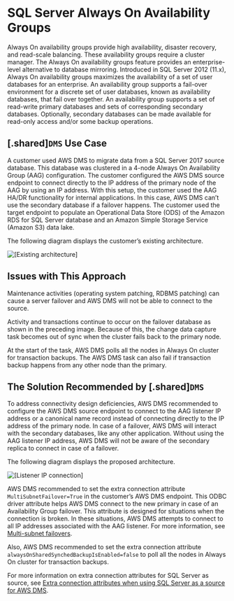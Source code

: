 # SQL Server Always On Availability Groups<a name="chap-manageddatabases.sqlserveralwayson.ag"></a>

Always On availability groups provide high availability, disaster recovery, and read\-scale balancing\. These availability groups require a cluster manager\. The Always On availability groups feature provides an enterprise\-level alternative to database mirroring\. Introduced in SQL Server 2012 \(11\.x\), Always On availability groups maximizes the availability of a set of user databases for an enterprise\. An availability group supports a fail\-over environment for a discrete set of user databases, known as availability databases, that fail over together\. An availability group supports a set of read\-write primary databases and sets of corresponding secondary databases\. Optionally, secondary databases can be made available for read\-only access and/or some backup operations\.

## \[\.shared\]`DMS` Use Case<a name="chap-manageddatabases.sqlserveralwayson.ag.usecase"></a>

A customer used AWS DMS to migrate data from a SQL Server 2017 source database\. This database was clustered in a 4\-node Always On Availability Group \(AAG\) configuration\. The customer configured the AWS DMS source endpoint to connect directly to the IP address of the primary node of the AAG by using an IP address\. With this setup, the customer used the AAG HA/DR functionality for internal applications\. In this case, AWS DMS can’t use the secondary database if a failover happens\. The customer used the target endpoint to populate an Operational Data Store \(ODS\) of the Amazon RDS for SQL Server database and an Amazon Simple Storage Service \(Amazon S3\) data lake\.

The following diagram displays the customer’s existing architecture\.

![\[Existing architecture\]](http://docs.aws.amazon.com/dms/latest/sbs/images/sbs-aws-dms-direct-ip-connection.png)

## Issues with This Approach<a name="chap-manageddatabases.sqlserveralwayson.ag.issues"></a>

Maintenance activities \(operating system patching, RDBMS patching\) can cause a server failover and AWS DMS will not be able to connect to the source\.

Activity and transactions continue to occur on the failover database as shown in the preceding image\. Because of this, the change data capture task becomes out of sync when the cluster fails back to the primary node\.

At the start of the task, AWS DMS polls all the nodes in Always On cluster for transaction backups\. The AWS DMS task can also fail if transaction backup happens from any other node than the primary\.

## The Solution Recommended by \[\.shared\]`DMS`<a name="chap-manageddatabases.sqlserveralwayson.ag.solutions"></a>

To address connectivity design deficiencies, AWS DMS recommended to configure the AWS DMS source endpoint to connect to the AAG listener IP address or a canonical name record instead of connecting directly to the IP address of the primary node\. In case of a failover, AWS DMS will interact with the secondary databases, like any other application\. Without using the AAG listener IP address, AWS DMS will not be aware of the secondary replica to connect in case of a failover\.

The following diagram displays the proposed architecture\.

![\[Listener IP connection\]](http://docs.aws.amazon.com/dms/latest/sbs/images/sbs-aws-dms-listener-ip-connection.png)

 AWS DMS recommended to set the extra connection attribute `MultiSubnetFailover=True` in the customer’s AWS DMS endpoint\. This ODBC driver attribute helps AWS DMS connect to the new primary in case of an Availability Group failover\. This attribute is designed for situations when the connection is broken\. In these situations, AWS DMS attempts to connect to all IP addresses associated with the AAG listener\. For more information, see [Multi\-subnet failovers](https://docs.microsoft.com/en-us/sql/database-engine/availability-groups/windows/listeners-client-connectivity-application-failover?view=sql-server-2017#SupportAgMultiSubnetFailover)\.

Also, AWS DMS recommended to set the extra connection attribute `alwaysOnSharedSynchedBackupIsEnabled=false` to poll all the nodes in Always On cluster for transaction backups\.

For more information on extra connection attributes for SQL Server as source, see [Extra connection attributes when using SQL Server as a source for AWS DMS](https://docs.aws.amazon.com/dms/latest/userguide/CHAP_Source.SQLServer.html#CHAP_Source.SQLServer.ConnectionAttrib)\.